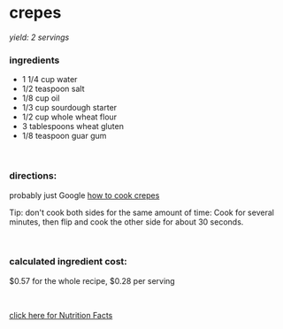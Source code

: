 # crepes
*yield: 2 servings*

### ingredients
- 1 1/4 cup water
- 1/2 teaspoon salt
- 1/8 cup oil
- 1/3 cup sourdough starter
- 1/2 cup whole wheat flour
- 3 tablespoons wheat gluten
- 1/8 teaspoon guar gum

<br>

### directions:

probably just Google [how to cook crepes](https://www.google.com/search?q=how+to+cook+crepes)

Tip: don't cook both sides for the same amount of time: Cook for several minutes, then flip and cook the other side for about 30 seconds.


<br>

### calculated ingredient cost:

$0.57 for the whole recipe, $0.28 per serving

<br>

[click here for Nutrition Facts](https://htmlpreview.github.io/?https://github.com/nate-thegrate/vegan-chef/blob/main/compile_recipes/nutrition/nutrition_labels/crepes/nutrition_facts.html)